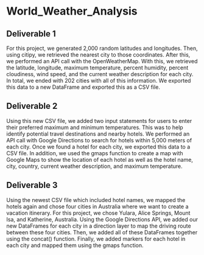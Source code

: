 # World_Weather_Analysis

## Deliverable 1

For this project, we generated 2,000 random latitudes and longitudes. Then, using citipy, we retrieved the nearest city to those coordinates. After this, we performed an API call with the OpenWeatherMap. With this, we retrieved the latitude, longitude, maximum temperature, percent humidity, percent cloudiness, wind speed, and the current weather description for each city. In total, we ended with 202 cities with all of this information. We exported this data to a new DataFrame and exported this as a CSV file.

## Deliverable 2

Using this new CSV file, we added two input statements for users to enter their preferred maximum and minimum temperatures. This was to help identify potential travel destinations and nearby hotels. We performed an API call with Google Directions to search for hotels within 5,000 meters of each city. Once we found a hotel for each city, we exported this data to a CSV file. In addition, we used the gmaps function to create a map with Google Maps to show the location of each hotel as well as the hotel name, city, country, current weather description, and maximum temperature.

## Deliverable 3

Using the newest CSV file which included hotel names, we mapped the hotels again and chose four cities in Australia where we want to create a vacation itinerary. For this project, we chose Yulara, Alice Springs, Mount Isa, and Katherine, Australia. Using the Google Directions API, we added our new DataFrames for each city in a direction layer to map the driving route between these four cities. Then, we added all of these DataFrames together using the concat() function. Finally, we added markers for each hotel in each city and mapped them using the gmaps function.
